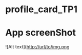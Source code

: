 # profile_card_TP1

# App screenShot
![Alt text]([http://url/to/img.png](https://github.com/Abra-ora/profile_card_TP1/blob/master/lib/tp1-profile-card.png)
